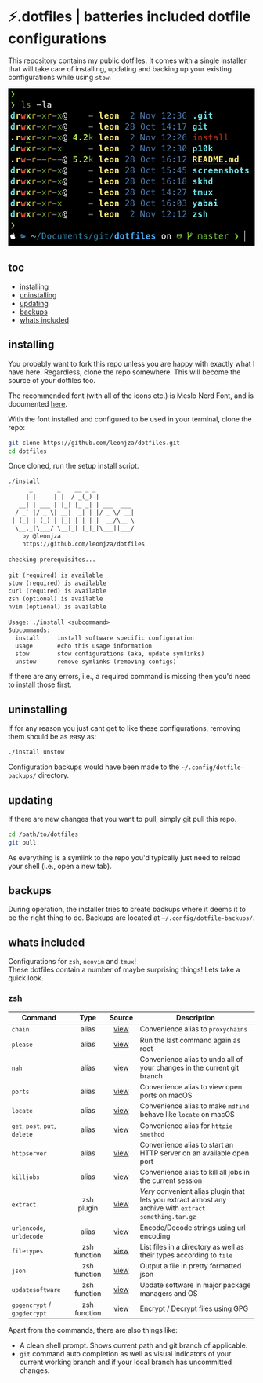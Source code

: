 # ⚡️.dotfiles | batteries included dotfile configurations

This repository contains my public dotfiles. It comes with a single installer that will take care of installing, updating and backing up your existing configurations while using `stow`.

![shell](screenshots/shell.png)

## toc

- [installing](#installing)
- [uninstalling](#uninstalling)
- [updating](#updating)
- [backups](#backups)
- [whats included](#whats-included)

## installing

You probably want to fork this repo unless you are happy with exactly what I have here. Regardless, clone the repo somewhere. This will become the source of your dotfiles too.

The recommended font (with all of the icons etc.) is Meslo Nerd Font, and is documented [here](https://github.com/romkatv/powerlevel10k/blob/master/font.md).

With the font installed and configured to be used in your terminal, clone the repo:

```bash
git clone https://github.com/leonjza/dotfiles.git
cd dotfiles
```

Once cloned, run the setup install script.

```text
./install
      _       _    __ _ _
     | |     | |  / _(_) |
   __| | ___ | |_| |_ _| | ___  ___
  / _` |/ _ \| __|  _| | |/ _ \/ __|
 | (_| | (_) | |_| | | | |  __/\__ \
  \__,_|\___/ \__|_| |_|_|\___||___/
    by @leonjza
    https://github.com/leonjza/dotfiles

checking prerequisites...

git (required) is available
stow (required) is available
curl (required) is available
zsh (optional) is available
nvim (optional) is available

Usage: ./install <subcommand>
Subcommands:
  install     install software specific configuration
  usage       echo this usage information
  stow        stow configurations (aka, update symlinks)
  unstow      remove symlinks (removing configs)
```

If there are any errors, i.e., a required command is missing then you'd need to install those first.

## uninstalling

If for any reason you just cant get to like these configurations, removing them should be as easy as:

```bash
./install unstow
```

Configuration backups would have been made to the `~/.config/dotfile-backups/` directory.

## updating

If there are new changes that you want to pull, simply git pull this repo.

```bash
cd /path/to/dotfiles
git pull
```

As everything is a symlink to the repo you'd typically just need to reload your shell (i.e., open a new tab).

## backups

During operation, the installer tries to create backups where it deems it to be the right thing to do. Backups are located at `~/.config/dotfile-backups/`.

## whats included

Configurations for `zsh`, `neovim` and `tmux`!  
These dotfiles contain a number of maybe surprising things! Lets take a quick look.

### zsh

| Command        | Type           | Source  | Description |
| ------------- |:-------------:|:------:| ------------|
| `chain`      | alias      | [view](https://github.com/leonjza/dotfiles/blob/master/dotfiles.d/zshrc.d/aliases.zsh) | Convenience alias to `proxychains` |
| `please` | alias  | [view](https://github.com/leonjza/dotfiles/blob/master/dotfiles.d/zshrc.d/aliases.zsh) | Run the last command again as root |
| `nah` | alias | [view](https://github.com/leonjza/dotfiles/blob/master/dotfiles.d/zshrc.d/aliases.zsh) | Convenience alias to undo all of your changes in the current git branch |
| `ports` | alias | [view](https://github.com/leonjza/dotfiles/blob/master/dotfiles.d/zshrc.d/aliases.zsh) | Convenience alias to view open ports on macOS |
| `locate` | alias | [view](https://github.com/leonjza/dotfiles/blob/master/dotfiles.d/zshrc.d/aliases.zsh) | Convenience alias to make `mdfind` behave like `locate` on macOS |
| `get`, `post`, `put`, `delete` | alias | [view](https://github.com/leonjza/dotfiles/blob/master/dotfiles.d/zshrc.d/aliases.zsh) | Convenience alias for `httpie $method` |
| `httpserver` | alias | [view](https://github.com/leonjza/dotfiles/blob/master/dotfiles.d/zshrc.d/aliases.zsh) | Convenience alias to start an HTTP server on an available open port |
| `killjobs` | alias | [view](https://github.com/leonjza/dotfiles/blob/master/dotfiles.d/zshrc.d/aliases.zsh) | Convenience alias to kill all jobs in the current session |
| `extract` | zsh plugin | [view](https://github.com/leonjza/dotfiles/blob/master/rc/zshrc) | _Very_ convenient alias plugin that lets you extract almost any archive with `extract something.tar.gz` |
| `urlencode`, `urldecode` | alias | [view](https://github.com/leonjza/dotfiles/blob/master/dotfiles.d/zshrc.d/functions.zsh) | Encode/Decode strings using url encoding |
| `filetypes` | zsh function | [view](https://github.com/leonjza/dotfiles/blob/master/dotfiles.d/zshrc.d/functions.zsh) | List files in a directory as well as their types according to `file` |
| `json` | zsh function | [view](https://github.com/leonjza/dotfiles/blob/master/dotfiles.d/zshrc.d/functions.zsh) | Output a file in pretty formatted json |
| `updatesoftware` | zsh function | [view](https://github.com/leonjza/dotfiles/blob/master/dotfiles.d/zshrc.d/functions.zsh) | Update software in major package managers and OS |
| `gpgencrypt` / `gpgdecrypt` | zsh function | [view](https://github.com/leonjza/dotfiles/blob/master/dotfiles.d/zshrc.d/functions.zsh) | Encrypt / Decrypt files using GPG |

Apart from the commands, there are also things like:

- A clean shell prompt. Shows current path and git branch of applicable.
- `git` command auto completion as well as visual indicators of your current working branch and if your local branch has uncommitted changes.
